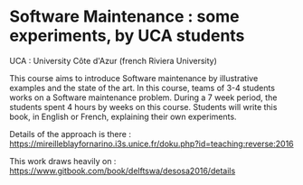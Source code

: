 # Software Maintenance : some experiments, by UCA students

UCA : University Côte d'Azur (french Riviera University)

This course aims to introduce Software maintenance by illustrative examples and the state of the art. 
In this course, teams of 3-4 students works on a Software maintenance problem. During a 7 week period, the students spent 4 hours by weeks on this course.
Students will write this book, in English or French, explaining their own experiments. 

Details of the approach is there : 
https://mireilleblayfornarino.i3s.unice.fr/doku.php?id=teaching:reverse:2016

This work draws heavily on : 
https://www.gitbook.com/book/delftswa/desosa2016/details





